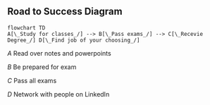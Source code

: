 ## Road to Success Diagram

```mermaid
flowchart TD
A[\_Study for classes_/] --> B[\_Pass exams_/] --> C[\_Recevie Degree_/] D[\_Find job of your choosing_/]
```

*A* Read over notes and powerpoints

*B* Be prepared for exam

*C* Pass all exams

*D* Network with people on LinkedIn
 
